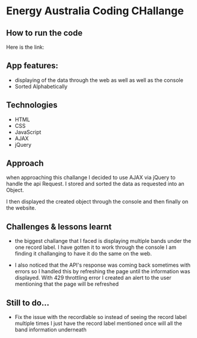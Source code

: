 # Energy Australia Coding CHallange

## How to run the code

Here is the link:

## App features:

- displaying of the data through the web as well as well as the console
- Sorted Alphabetically

## Technologies

- HTML
- CSS
- JavaScript
- AJAX
- jQuery

## Approach

when approaching this challange I decided to use AJAX via jQuery to handle the api Request. I stored and sorted the data as requested into an Object.

I then displayed the created object through the console and then finally on the website.

## Challenges & lessons learnt

- the biggest challange that I faced is displaying multiple bands under the one record label. I have gotten it to work through the console I am finding it challanging to have it do the same on the web.

- I also noticed that the API's response was coming back sometimes with errors so I handled this by refreshing the page until the information was displayed. With 429 throttling error I created an alert to the user mentioning that the page will be refreshed

## Still to do...

- Fix the issue with the recordlable so instead of seeing the record label multiple times I just have the record label mentioned once will all the band information underneath
